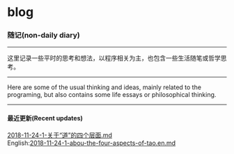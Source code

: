 # blog

### 随记(non-daily diary)

- - -

这里记录一些平时的思考和想法，以程序相关为主，也包含一些生活随笔或哲学思考。

- - -

Here are some of the usual thinking and ideas, mainly related to the programing, but also contains some life essays or philosophical thinking.

- - -


#### 最近更新(Recent updates)
[2018-11-24-1-关于“道”的四个层面.md](2018-11-24-1-关于“道”的四个层面.md)\
English:[2018-11-24-1-abou-the-four-aspects-of-tao.en.md](2018-11-24-1-abou-the-four-aspects-of-tao.en.md)
